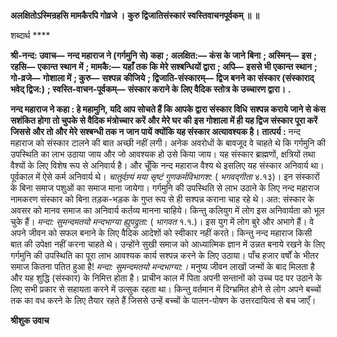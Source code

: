 **अलक्षितोऽस्मिन्रहसि मामकैरपि गोव्रजे ।** **कुरु द्विजातिसंस्कारं स्वस्तिवाचनपूर्वकम् ॥ ॥** 

शब्दार्थ **** 

**श्री-नन्द: उवाच—** **नन्द महाराज ने (गर्गमुनि से) कहा** **; अलक्षित:—** **कंस के जाने बिना** **; अस्मिन्—** **इस** **; रहसि—** **एकान्त स्थान** **में** **; मामकै:—** **यहाँ तक कि मेरे सश्बन्धियों द्वारा** **; अपि—** **इससे भी एकान्त स्थान** **; गो-व्रजे—** **गोशाला में** **; कुरु—** **सश्पन्न** **कीजिये** **; द्विजाति-संस्कारम्—** **द्विज बनने का संस्कार (संस्काराद् भवेद् द्विज:)** **; स्वस्ति-वाचन-पूर्वकम्—** **संस्कार कराने के** **लिए वैदिक स्तोत्र के उच्चारण द्वारा।** **.** 

**नन्द महाराज ने कहा : हे महामुनि, यदि आप सोचते हैं कि आपके द्वारा संस्कार विधि** **सश्पन्न कराये जाने से कंस सशंकित होगा तो चुपके से वैदिक मंत्रोच्चार करें और मेरे घर की** **इस गोशाला में ही यह द्विज संस्कार पूरा करें जिससे और तो और मेरे सश्बन्धी तक न जान पायें** **क्योंकि यह संस्कार अत्यावश्यक है।** **तात्पर्य :** नन्द महाराज को संस्कार टालने की बात अच्छी नहीं लगी। अनेक अवरोधों के बावजूद वे चाहते थे कि गर्गमुनि की उपस्थिति का लाभ उठाया जाय और जो आवश्यक हो उसे किया जाय। यह संस्कार ब्राह्मणों, क्षत्रियों तथा वैश्यों के लिए विशेष रूप से अनिवार्य है। और चूँकि नन्द महाराज वैश्य थे इसलिए यह संस्कार अनिवार्य था। पूर्वकाल में ऐसे कर्म अनिवार्य थे। *चातुर्वण्र्यं मया सृष्टं* *गुणकर्मविभागश:* ( *भगवद्गीता* ४.१३)। इन संस्कारों के बिना समाज पशुओं का समाज माना जायेगा। गर्गमुनि की उपस्थिति से लाभ उठाने के लिए नन्द महाराज नामकरण संस्कार को बिना तड़क-भड़क के गुप्त रूप से ही सश्पन्न कराना चाह रहे थे। अत: संस्कार के अवसर को मानव समाज का अनिवार्य कर्तव्य मानना चाहिये। किन्तु कलियुग में लोग इस अनिवार्यता को भूल चुके हैं। *मन्दा: सुमन्दमतयो* *मन्दभाग्या ह्युपद्रुता:* ( *भागवत* १.१.)। इस युग में लोग बुरे और अभागे हैं। वे अपने जीवन को सफल बनाने के लिए वैदिक आदेशों को स्वीकार नहीं करते। किन्तु नन्द महाराज किसी बात की उपेक्षा नहीं करना चाहते थे। उन्होंने सुखी समाज को आध्यात्मिक ज्ञान में उन्नत बनाये रखने के लिए गर्गमुनि की उपस्थिति का पूरा लाभ आवश्यक कार्य सश्पन्न करने के लिए उठाया। पाँच हजार वर्षों के भीतर समाज कितना पतित हुआ है! *मन्दा: सुमन्दमतयो मन्दभाग्या:।* मनुष्य जीवन लाखों जन्मों के बाद मिलता है और यह शुद्धि (संस्कार) के निमित्त होता है। प्राचीन काल में पिता अपनी सन्तानों को उच्च पद पर उठाने के लिए सभी प्रकार से सहायता करने में उत्सुक रहता था। किन्तु वर्तमान में दिग्भ्रमित होने से लोग अपने बच्चों तक का वध करने के लिए तैयार रहते हैं जिससे उन्हें बच्चों के पालन-पोषण के उत्तरदायित्व से बच जाएँ।  

**श्रीशुक उवाच** 